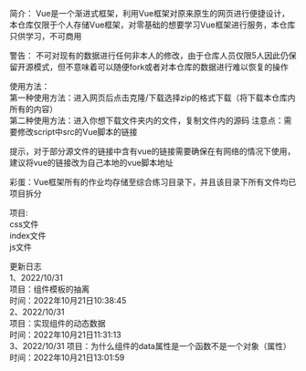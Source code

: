 简介：
Vue是一个渐进式框架，利用Vue框架对原来原生的网页进行便捷设计，本仓库仅限于个人存储Vue框架，对零基础的想要学习Vue框架进行服务，本仓库只供学习，不可商用

警告：
不可对现有的数据进行任何非本人的修改，由于仓库人员仅限5人因此仍保留开源模式，但不意味着可以随便fork或者对本仓库的数据进行难以恢复的操作

使用方法：  
第一种使用方法：进入网页后点击克隆/下载选择zip的格式下载（将下载本仓库内所有的内容）  
第二种使用方法：进入你想下载文件夹内的文件，复制文件内的源码 注意点：需要修改script中src的Vue脚本的链接

提示，对于部分源文件的链接中含有vue的链接需要确保在有网络的情况下使用，建议将vue的链接改为自己本地的vue脚本地址

彩蛋：Vue框架所有的作业均存储至综合练习目录下，并且该目录下所有文件均已项目拆分  

项目:  
css文件  
index文件  
js文件  

更新日志  
1、2022/10/31  
项目：组件模板的抽离  
时间：2022年10月21日10:38:45  
2、2022/10/31  
项目：实现组件的动态数据  
时间：2022年10月21日11:31:13  
3、2022/10/31
项目：为什么组件的data属性是一个函数不是一个对象（属性）
时间：2022年10月21日13:01:59
